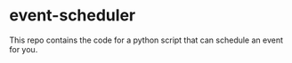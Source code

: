 # event-scheduler
This repo contains the code for a python script that can schedule an event for you.
